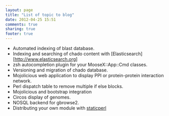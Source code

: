 ```yaml
---
layout: page
title: "List of topic to blog"
date: 2012-04-25 15:51
comments: true
sharing: true
footer: true
---
```



* Automated indexing of blast database.
* Indexing and searching of chado content with [Elasticsearch][http://www.elasticsearch.org]
* zsh autocompletion plugin for your MooseX::App::Cmd classes.
* Versioning and migration of chado database.
* Mojolicious web application to display PPI or protein-protein interaction network.
* Perl dispatch table to remove multiple if else blocks.
* Mojolicious and bootstrap integration
* Circos display of genomes.
* NOSQL backend for gbrowse2.
* Distributing your own module with [staticperl](https://metacpan.org/module/staticperl)

